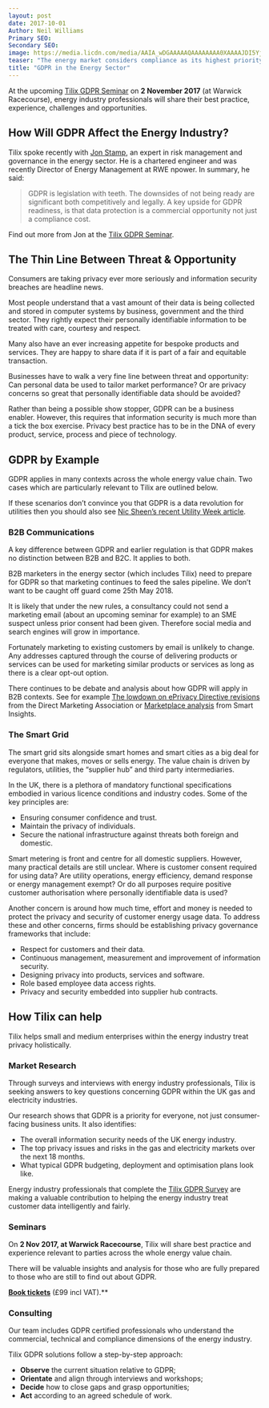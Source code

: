 ```yaml
---
layout: post
date: 2017-10-01
Author: Neil Williams  
Primary SEO:  
Secondary SEO:
image: https://media.licdn.com/media/AAIA_wDGAAAAAQAAAAAAAA0XAAAAJDI5Yjk1ZmZlLTE3MDUtNDkwYS1iOWFlLTVkYzE1ZWQ4N2EwNg.png
teaser: "The energy market considers compliance as its highest priority. By embracing General Data Protection Regulation (GDPR), they are putting privacy at the front and centre of everything they do. Discover how Tilix can help with the change to GDPR in the energy sector."
title: "GDPR in the Energy Sector"
---
```

At the upcoming [Tilix GDPR Seminar](https://tilix-gdpr.eventbrite.co.uk) on **2 November 2017** (at Warwick Racecourse), energy industry professionals will share their best practice, experience, challenges and opportunities.

## How Will GDPR Affect the Energy Industry?
Tilix spoke recently with [Jon Stamp](https://www.linkedin.com/in/jonathonstamp/), an expert in risk management and governance in the energy sector. He is a chartered engineer and was recently Director of Energy Management at RWE npower. In summary, he said:

> GDPR is legislation with teeth. The downsides of not being ready are significant both competitively and legally. A key upside for GDPR readiness, is that data protection is a commercial opportunity not just a compliance cost.

Find out more from Jon at the [Tilix GDPR Seminar](https://tilix-gdpr.eventbrite.co.uk).

## The Thin Line Between Threat & Opportunity
Consumers are taking privacy ever more seriously and information security breaches are headline news.

Most people understand that a vast amount of their data is being collected and stored in computer systems by business, government and the third sector. They rightly expect their personally identifiable information to be treated with care, courtesy and respect.

Many also have an ever increasing appetite for bespoke products and services. They are happy to share data if it is part of a fair and equitable transaction.

Businesses have to walk a very fine line between threat and opportunity: Can personal data be used to tailor market performance? Or are privacy concerns so great that personally identifiable data should be avoided?

Rather than being a possible show stopper, GDPR can be a business enabler. However, this requires that information security is much more than a tick the box exercise. Privacy best practice has to be in the DNA of every product, service, process and piece of technology.

## GDPR by Example
GDPR applies in many contexts across the whole energy value chain. Two cases which are particularly relevant to Tilix are outlined below.

If these scenarios don’t convince you that GDPR is a data revolution for utilities then you should also see [Nic Sheen’s recent Utility Week article](http://utilityweek.co.uk/news/gdpr-a-data-revolution-for-utilities/1308142#.WdoB4kyZOEJ).

### B2B Communications
A key difference between GDPR and earlier regulation is that GDPR makes no distinction between B2B and B2C. It applies to both.

B2B marketers in the energy sector (which includes Tilix) need to prepare for GDPR so that marketing continues to feed the sales pipeline. We don’t want to be caught off guard come 25th May 2018.

It is likely that under the new rules, a consultancy could not send a marketing email (about an upcoming seminar for example) to an SME suspect unless prior consent had been given. Therefore social media and search engines will grow in importance.

Fortunately marketing to existing customers by email is unlikely to change. Any addresses captured through the course of delivering products or services can be used for marketing similar products or services as long as there is a clear opt-out option.

There continues to be debate and analysis about how GDPR will apply in B2B contexts. See for example [The lowdown on ePrivacy Directive revisions](https://dma.org.uk/article/the-lowdown-on-the-leaked-copy-of-the-revised-eprivacy-directive) from the Direct Marketing Association or [Marketplace analysis](http://www.smartinsights.com/marketplace-analysis/digital-marketing-laws/leaked-review-gdpr-regulations-reveals-will-apply-b2b-marketers/) from Smart Insights.

### The Smart Grid
The smart grid sits alongside smart homes and smart cities as a big deal for everyone that makes, moves or sells energy. The value chain is driven by regulators, utilities, the “supplier hub” and third party intermediaries.

In the UK, there is a plethora of mandatory functional specifications embodied in various licence conditions and industry codes. Some of the key principles are:

- Ensuring consumer confidence and trust.
- Maintain the privacy of individuals.
- Secure the national infrastructure against threats both foreign and domestic.

Smart metering is front and centre for all domestic suppliers. However, many practical details are still unclear. Where is customer consent required for using data? Are utility operations, energy efficiency, demand response or energy management exempt? Or do all purposes require positive customer authorisation where personally identifiable data is used?

Another concern is around how much time, effort and money is needed to protect the privacy and security of customer energy usage data. To address these and other concerns, firms should be establishing privacy governance frameworks that include:

- Respect for customers and their data.
- Continuous management, measurement and improvement of information security.
- Designing privacy into products, services and software.
- Role based employee data access rights.
- Privacy and security embedded into supplier hub contracts.

## How Tilix can help
Tilix helps small and medium enterprises within the energy industry treat privacy holistically.

### Market Research
Through surveys and interviews with energy industry professionals, Tilix is seeking answers to key questions concerning GDPR within the UK gas and electricity industries.

Our research shows that GDPR is a priority for everyone, not just consumer-facing business units. It also identifies:

- The overall information security needs of the UK energy industry.
- The top privacy issues and risks in the gas and electricity markets over the next 18 months.
- What typical GDPR budgeting, deployment and optimisation plans look like.

Energy industry professionals that complete the [Tilix GDPR Survey](https://tilix.webform.com/form/23543) are making a valuable contribution to helping the energy industry treat customer data intelligently and fairly.

### Seminars
On **2 Nov 2017, at Warwick Racecourse**, Tilix will share best practice and experience relevant to parties across the whole energy value chain.

There will be valuable insights and analysis for those who are fully prepared to those who are still to find out about GDPR.

[**Book tickets**](https://tilix-gdpr.eventbrite.co.uk) (£99 incl VAT).**

### Consulting
Our team includes GDPR certified professionals who understand the commercial, technical and compliance dimensions of the energy industry.

Tilix GDPR solutions follow a step-by-step approach:

- **Observe** the current situation relative to GDPR;
- **Orientate** and align through interviews and workshops;
- **Decide** how to close gaps and grasp opportunities;
- **Act** according to an agreed schedule of work.
